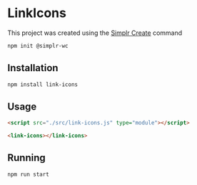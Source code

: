 # LinkIcons

This project was created using the [Simplr Create](https://github.com/Simplr/Configs/tree/main/create) command

```bash
npm init @simplr-wc
```

## Installation

```bash
npm install link-icons
```

## Usage

```html
<script src="./src/link-icons.js" type="module"></script>

<link-icons></link-icons>
```

## Running

```bash
npm run start
```
